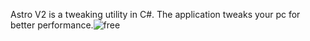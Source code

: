 Astro V2 is a tweaking utility in C#. The application tweaks your pc for better performance.![free](https://github.com/user-attachments/assets/3e398158-086a-4b24-b87d-bab390cfa4b2)
